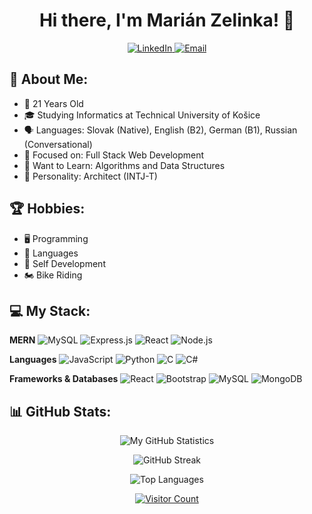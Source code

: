 <!-- Title and Contact Information -->
<div align="center">
  <h1>Hi there, I'm Marián Zelinka! 👋</h1>
  <p>
    <a href="https://www.linkedin.com/in/marián-zelinka-96a46b25a/">
      <img src="https://img.shields.io/badge/LinkedIn-%230077B5.svg?logo=linkedin&logoColor=white" alt="LinkedIn">
    </a>
    <a href="mailto:marian.zelinka@protonmail.com">
      <img src="https://img.shields.io/badge/Email-%230077B5.svg?logo=mail.ru&logoColor=white" alt="Email">
    </a>
  </p>
</div>


<!-- About Me Section -->
## 🤵 About Me:
- 🎂 21 Years Old
- 🎓 Studying Informatics at Technical University of Košice
- 🗣 Languages: Slovak (Native), English (B2), German (B1), Russian (Conversational)
- 🧐 Focused on: Full Stack Web Development
- 🦉 Want to Learn: Algorithms and Data Structures
- 🧠 Personality: Architect (INTJ-T)

<!-- Hobbies Section -->
## 🏆 Hobbies:
- 🖥️ Programming
- 👅 Languages
- 🧘 Self Development
- 🏍️ Bike Riding

<!-- My Stack Section -->
## 💻 My Stack:
**MERN**
![MySQL](https://img.shields.io/badge/mysql-%2300f.svg?style=flat-square&logo=mysql&logoColor=white)
![Express.js](https://img.shields.io/badge/express.js-%23404d59.svg?style=flat-square&logo=express&logoColor=%2361DAFB)
![React](https://img.shields.io/badge/react-%2320232a.svg?style=flat-square&logo=react&logoColor=%2361DAFB)
![Node.js](https://img.shields.io/badge/node.js-6DA55F?style=flat-square&logo=node.js&logoColor=white)

**Languages**
![JavaScript](https://img.shields.io/badge/javascript-%23323330.svg?style=flat-square&logo=javascript&logoColor=%23F7DF1E)
![Python](https://img.shields.io/badge/python-3670A0?style=flat-square&logo=python&logoColor=ffdd54)
![C](https://img.shields.io/badge/c-%2300599C.svg?style=flat-square&logo=c&logoColor=white)
![C#](https://img.shields.io/badge/c%23-%23239120.svg?style=flat-square&logo=c-sharp&logoColor=white)

**Frameworks & Databases**
![React](https://img.shields.io/badge/react-%2320232a.svg?style=flat-square&logo=react&logoColor=%2361DAFB)
![Bootstrap](https://img.shields.io/badge/bootstrap-%23563D7C.svg?style=flat-square&logo=bootstrap&logoColor=white)
![MySQL](https://img.shields.io/badge/mysql-%2300f.svg?style=flat-square&logo=mysql&logoColor=white)
![MongoDB](https://img.shields.io/badge/MongoDB-%234ea94b.svg?style=flat-square&logo=mongodb&logoColor=white)

<!-- GitHub Stats Section -->
## 📊 GitHub Stats:
<p align="center">
  <img src="https://github-readme-stats.vercel.app/api?username=Maikelek&theme=react&hide_border=false&include_all_commits=false&count_private=false" alt="My GitHub Statistics">
</p>

<p align="center">
  <img src="https://github-readme-streak-stats.herokuapp.com/?user=Maikelek&theme=react&hide_border=false" alt="GitHub Streak">
</p>

<p align="center">
  <img src="https://github-readme-stats.vercel.app/api/top-langs/?username=Maikelek&theme=react&hide_border=false&include_all_commits=false&count_private=false&layout=compact" alt="Top Languages">
</p>

<p align="center">
  <a href="https://visitcount.itsvg.in/api?id=Maikelek&icon=7&color=0"><img src="https://visitcount.itsvg.in/api?id=Maikelek&icon=7&color=0" alt="Visitor Count"></a>
</p>


